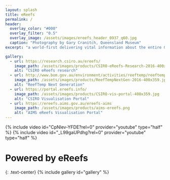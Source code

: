 ```yaml
---
layout: splash
title: eReefs
permalink: /
header:
  overlay_color: "#000"
  overlay_filter: "0.5"
  overlay_image: /assets/images/ereefs_header_0937_q60.jpg
  caption: "Photography by Gary Cranitch, Queensland Museum"
excerpt: "a world-first delivering vital information about the entire Great Barrier Reef from catchment to ocean"

gallery:
  - url: https://research.csiro.au/ereefs/
    image_path: /assets/images/products/CSIRO-eReefs-Research-2016-400x360.jpg
    alt: "CSIRO eReefs research"
  - url: http://www.bom.gov.au/environment/activities/reeftemp/reeftemp.shtml
    image_path: /assets/images/products/ReefTempNextGen-2016-400x359.jpg
    alt: "ReefTemp Next Generation"
  - url: https://portal.ereefs.info/
    image_path: /assets/images/products/CSIRO-vis-portal-400x359.jpg
    alt: "CSIRO Visualisation Portal"
  - url: https://ereefs.aims.gov.au/ereefs-aims
    image_path: /assets/images/products/aims-ereefs.png
    alt: "AIMS eReefs Visualisation Portal"
---
```

{% include video id="CpNlev-YFDE?rel=0" provider="youtube" type="half" %}
{% include video id="_L99gaUPdhg?rel=0" provider="youtube" type="half" %}

# Powered by eReefs
{: .text-center}
{% include gallery id="gallery" %}